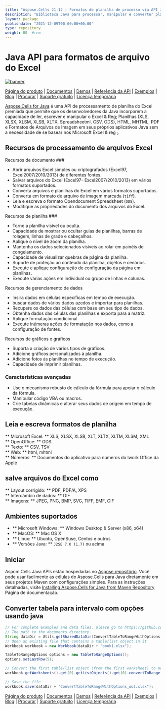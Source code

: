 ```yaml
---
title: "Aspose.Cells 21.12 | Formatos de planilha de processo via API Java" 
description: "Biblioteca Java para processar, manipular e converter planilhas do Excel & OpenOffice. Suporta fórmula (e), gráficos, validações, renderização, impressão e criptografia." 
layout: package
publishdate: "2021-12-09T00:00:00+00:00"
type: repository
weight: 00	#rem
---
```


# Java API para formatos de arquivo do Excel
[![banner](../aspose_cells-for-java-banner.png)](./)

[Página do produto](https://products.aspose.com/cells/java) | [Documentos](https://docs.aspose.com/cells/java/) | [Demos](https://products.aspose.app/cells/family) | [Referência da API](https://apireference.aspose.com/cells/java) | [Exemplos](https://github.com/aspose-cells/Aspose.Cells-for-Java) | [Blog](https://blog.aspose.com/category/cells/) | [Procurar](https://search.aspose.com/) | [Suporte gratuito](https://forum.aspose.com/c/cells) | [Licença temporária](https://purchase.aspose.com/temporary-license)

[Aspose.Cells for Java](https://products.aspose.com/cells/java) é uma API de processamento de planilha do Excel premiada que permite que os desenvolvedores da Java incorporem a capacidade de ler, escrever e manipular o Excel & Reg; Planilhas (XLS, XLSX, XLSM, XLSB, XLTX, Spreadsheetml, CSV, ODS), HTML, MHTML, PDF e Formatos de Arquivos de Imagem em seus próprios aplicativos Java sem a necessidade de se basear nos Microsoft Excel & reg ;.

## Recursos de processamento de arquivos Excel

Recursos de documento ###
- Abrir arquivos Excel simples ou criptografados (Excel97, Excel2007/2010/2013) de diferentes fontes.
- Salvar arquivos do Excel (Excel97- Excel2007/2010/2013) em vários formatos suportados.
- Converta arquivos e planilhas do Excel em vários formatos suportados.
- Converta em formato de arquivo de imagem marcada (`tiff`).
- Leia e escreva o formato Opendocument Spreadsheet (`ODS`).
- Modifique as propriedades do documento dos arquivos do Excel.

Recursos de planilha ###
- Torne a planilha visível ou oculta.
- Capacidade de mostrar ou ocultar guias de planilhas, barras de rolagem, linhas de grade e cabeçalhos.
- Aplique o nível de zoom da planilha.
- Mantenha os dados selecionados visíveis ao rolar em painéis de congelamento.
- Capacidade de visualizar quebras de página da planilha.
- Suporte de proteção ao conteúdo da planilha, objetos e cenários.
- Execute e aplique configuração de configuração da página em planilhas.
- Execute várias ações em individual ou grupo de linhas e colunas.

Recursos de gerenciamento de dados
- Insira dados em células específicas em tempo de execução.
- buscar dados de vários dados azedos e importar para planilhas.
- Recupere os dados das células com base em seu tipo de dados.
- Obtenha dados das células das planilhas e exporta para a matriz.
- Aplique formatação condicional.
- Execute inúmeras ações de formatação nos dados, como a configuração de fontes.

Recursos de gráficos e gráficos
- Suporta a criação de vários tipos de gráficos.
- Adicione gráficos personalizados à planilha.
- Adicione fotos às planilhas no tempo de execução.
- Capacidade de imprimir planilhas.

### Características avançadas
- Use o mecanismo robusto de cálculo da fórmula para apoiar o cálculo da fórmula.
- Manipular código VBA ou macros.
- Crie tabelas dinâmicas e alterar seus dados de origem em tempo de execução.

## Leia e escreva formatos de planilha
** Microsoft Excel: ** XLS, XLSX, XLSB, XLT, XLTX, XLTM, XLSM, XML \
** OpenOffice: ** ODS \
** Texto: ** CSV, TSV \
** Web: ** html, mhtml \
** Números: ** Documentos do aplicativo para números do Iwork Office da Apple

## salve arquivos do Excel como
** Layout corrigido: ** PDF, PDF/A, XPS \
** Intercâmbio de dados: ** DIF \
** Imagens: ** JPEG, PNG, BMP, SVG, TIFF, EMF, GIF

## Ambientes suportados
- ** Microsoft Windows: ** Windows Desktop & Server (x86, x64)
- ** MacOS: ** Mac OS X
- ** Linux: ** Ubuntu, OpenSuse, Centos e outros
- ** Versões Java: ** `J2SE 7.0 (1.7)` ou acima

## Iniciar

Aspom.Cells Java APIs estão hospedadas no [Aspose repositório](https://repository.aspose.com/cells/). Você pode usar facilmente as células do Aspose.Cells para Java diretamente em seus projetos Maven com configurações simples. Para as instruções detalhadas, visite [Installing Aspose.Cells for Java from Maven Repository](https://docs.aspose.com/cells/java/installation/) Página de documentação.

## Converter tabela para intervalo com opções usando java

```java
// For complete examples and data files, please go to https://github.com/aspose-cells/Aspose.Cells-for-Java
// The path to the documents directory.
String dataDir = Utils.getSharedDataDir(ConvertTableToRangeWithOptions.class) + "Tables/";
// Open an existing file that contains a table/list object in it
Workbook workbook = new Workbook(dataDir + "book1.xlsx");

TableToRangeOptions options = new TableToRangeOptions();
options.setLastRow(5);

// Convert the first table/list object (from the first worksheet) to normal range
workbook.getWorksheets().get(0).getListObjects().get(0).convertToRange(options);

// Save the file
workbook.save(dataDir + "ConvertTableToRangeWithOptions_out.xlsx");
```

[Página do produto](https://products.aspose.com/cells/java) | [Documentos](https://docs.aspose.com/cells/java/) | [Demos](https://products.aspose.app/cells/family) | [Referência da API](https://apireference.aspose.com/cells/java) | [Exemplos](https://github.com/aspose-cells/Aspose.Cells-for-Java) | [Blog](https://blog.aspose.com/category/cells/) | [Procurar](https://search.aspose.com/) | [Suporte gratuito](https://forum.aspose.com/c/cells) | [Licença temporária](https://purchase.aspose.com/temporary-license)
